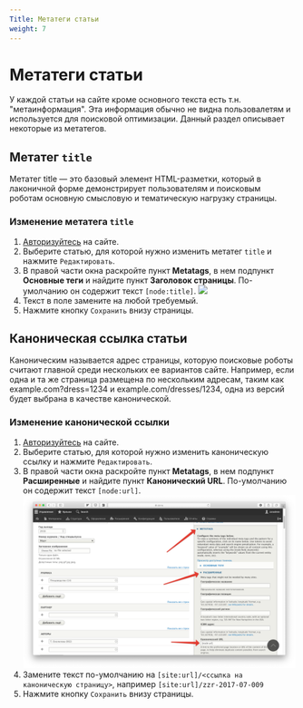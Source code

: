 ```yaml
---
Title: Метатеги статьи 
weight: 7
---
```

# Метатеги статьи

У каждой статьи на сайте кроме основного текста есть т.н. "метаинформация". Эта информация обычно не видна пользовалетям и используется для поисковой оптимизации. Данный раздел описывает некоторые из метатегов.

## Метатег `title`

Метатег title — это базовый элемент HTML-разметки, который в лаконичной форме демонстрирует пользователям и поисковым роботам основную смысловую и тематическую нагрузку страницы.

### Изменение метатега `title`

1. [Авторизуйтесь](../../auth) на сайте.
1. Выберите статью, для которой нужно изменить метатег `title` и нажмите `Редактировать`.
1. В правой части окна раскройте пункт **Metatags**, в нем подпункт **Основные теги** и найдите пункт **Заголовок страницы**. По-умолчанию он содержит текст `[node:title]`.
![](../img/page_title_metatag.png)
1. Текст в поле замените на любой требуемый.
1. Нажмите кнопку `Сохранить` внизу страницы.


## Каноническая ссылка статьи

Каноническим называется адрес страницы, которую поисковые роботы считают главной среди нескольких ее вариантов сайте. Например, если одна и та же страница размещена по нескольким адресам, таким как example.com?dress=1234 и example.com/dresses/1234, одна из версий будет выбрана в качестве канонической.

### Изменение канонической ссылки

1. [Авторизуйтесь](../../auth) на сайте.
1. Выберите статью, для которой нужно изменить каноническую ссылку и нажмите `Редактировать`.
1. В правой части окна раскройте пункт **Metatags**, в нем подпункт **Расширенные** и найдите пункт **Канонический URL**. По-умолчанию он содержит текст `[node:url]`.
![](../img/page_canonical_url.png)
1. Замените текст по-умолчанию на `[site:url]/<ссылка на каноническую страницу>`, например `[site:url]/zzr-2017-07-009`
1. Нажмите кнопку `Сохранить` внизу страницы.
